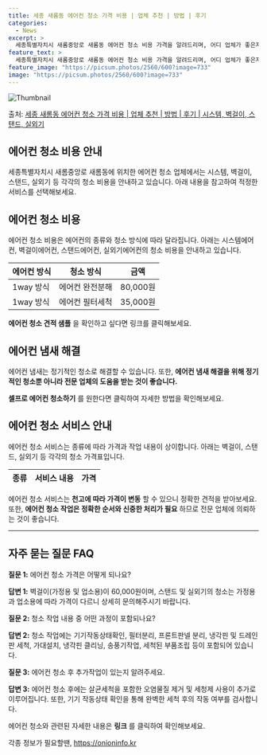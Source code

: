 ```yaml
---
title: 세종 새롬동 에어컨 청소 가격 비용 | 업체 추천 | 방법 | 후기
categories:
  - News
excerpt: >
  세종특별자치시 새롬중앙로 새롬동 에어컨 청소 비용 가격을 알려드리며, 어디 업체가 좋은지 후기를 통해 알아보겠습니다. 현재 글에서는 시스템, 벽걸이, 스탠드, 실외기 각각에 대해 청소 비용이 나와 있으니 참고하시면 되겠습니다. 에어컨 분해 청소 방법 보기 👈 클릭셀프 에어컨 청소 방법 보기👈 클릭새롬중앙로 새롬동 에어컨 청소 비용시스템에어컨 방식클리닝방식금액1way 방식에어컨 완전분해80,000원1way 방식에어컨 필터세척35,000원2way 방식에어컨 완전분해90,000원2way 방식에어컨 필터세척35,000원4way 방식에어컨 완전분해120,000원4way 방식에어컨 필터세척35,000원원형방식에어컨 완전분해140,000원원형방식에어컨 필터세척35,000원에어컨 청소 견적 샘플 보기 👈 클릭에어컨 냄..
feature_text: >
  세종특별자치시 새롬중앙로 새롬동 에어컨 청소 비용 가격을 알려드리며, 어디 업체가 좋은지 후기를 통해 알아보겠습니다. 현재 글에서는 시스템, 벽걸이, 스탠드, 실외기 각각에 대해 청소 비용이 나와 있으니 참고하시면 되겠습니다. 에어컨 분해 청소 방법 보기 👈 클릭셀프 에어컨 청소 방법 보기👈 클릭새롬중앙로 새롬동 에어컨 청소 비용시스템에어컨 방식클리닝방식금액1way 방식에어컨 완전분해80,000원1way 방식에어컨 필터세척35,000원2way 방식에어컨 완전분해90,000원2way 방식에어컨 필터세척35,000원4way 방식에어컨 완전분해120,000원4way 방식에어컨 필터세척35,000원원형방식에어컨 완전분해140,000원원형방식에어컨 필터세척35,000원에어컨 청소 견적 샘플 보기 👈 클릭에어컨 냄..
feature_image: "https://picsum.photos/2560/600?image=733"
image: "https://picsum.photos/2560/600?image=733"
---
```


![Thumbnail](https://img1.daumcdn.net/thumb/R800x0/?scode=mtistory2&fname=https%3A%2F%2Fblog.kakaocdn.net%2Fdn%2FbxDqmx%2FbtsHwP3uCrS%2FOjuXcNCqgRv2MkCZk2kfpk%2Fimg.webp)

<p>출처: <a href="https://onioninfo.kr/entry/%EC%84%B8%EC%A2%85-%EC%83%88%EB%A1%AC%EB%8F%99-%EC%97%90%EC%96%B4%EC%BB%A8-%EC%B2%AD%EC%86%8C-%EA%B0%80%EA%B2%A9-%EB%B9%84%EC%9A%A9-%EC%97%85%EC%B2%B4-%EC%B6%94%EC%B2%9C-%EB%B0%A9%EB%B2%95-%ED%9B%84%EA%B8%B0-%EC%8B%9C%EC%8A%A4%ED%85%9C-%EB%B2%BD%EA%B1%B8%EC%9D%B4-%EC%8A%A4%ED%83%A0%EB%93%9C-%EC%8B%A4%EC%99%B8%EA%B8%B0" rel="dofollow">세종 새롬동 에어컨 청소 가격 비용 | 업체 추천 | 방법 | 후기 | 시스템, 벽걸이, 스탠드, 실외기</a> </p>

## 에어컨 청소 비용 안내

세종특별자치시 새롬중앙로 새롬동에 위치한 에어컨 청소 업체에서는 시스템, 벽걸이, 스탠드, 실외기 등 각각의 청소 비용을 안내하고 있습니다.
아래 내용을 참고하여 적정한 서비스를 선택해보세요.

## 에어컨 청소 비용

에어컨 청소 비용은 에어컨의 종류와 청소 방식에 따라 달라집니다. 아래는 시스템에어컨, 벽걸이에어컨, 스탠드에어컨, 실외기에어컨의 청소
비용을 안내하고 있습니다.

**에어컨 방식** | **청소 방식** | **금액**  
---|---|---  
1way 방식 | 에어컨 완전분해 | 80,000원  
1way 방식 | 에어컨 필터세척 | 35,000원  
  
**에어컨 청소 견적 샘플** 을 확인하고 싶다면 링크를 클릭해보세요.

## 에어컨 냄새 해결

에어컨 냄새는 정기적인 청소로 해결할 수 있습니다. 또한, **에어컨 냄새 해결을 위해 정기적인 청소뿐 아니라 전문 업체의 도움을 받는 것이
좋습니다.**

**셀프로 에어컨 청소하기** 를 원한다면 클릭하여 자세한 방법을 확인해보세요.

## 에어컨 청소 서비스 안내

에어컨 청소 서비스는 종류에 따라 가격과 작업 내용이 상이합니다. 아래는 벽걸이, 스탠드, 실외기 등 각각의 청소 가격표입니다.

**종류** | **서비스 내용** | **가격**  
---|---|---  
  
에어컨 청소 서비스는 **천고에 따라 가격이 변동** 할 수 있으니 정확한 견적을 받아보세요. 또한, **에어컨 청소 작업은 정확한 순서와
신중한 처리가 필요** 하므로 전문 업체에 의뢰하는 것이 좋습니다.

* * *

## 자주 묻는 질문 FAQ

**질문 1:** 에어컨 청소 가격은 어떻게 되나요?

**답변 1:** 벽걸이(가정용 및 업소용)이 60,000원이며, 스탠드 및 실외기의 청소는 가정용과 업소용에 따라 가격이 다르니 상세히
문의해주시기 바랍니다.

**질문 2:** 청소 작업 내용 중 어떤 과정이 포함되나요?

**답변 2:** 청소 작업에는 기기작동상태확인, 필터분리, 프론트판넬 분리, 냉각핀 및 드레인판 세척, 가대설치, 냉각핀 클리닝,
송풍기작업, 세척된 부품조립 등이 포함되어 있습니다.

**질문 3:** 에어컨 청소 후 추가작업이 있는지 알려주세요.

**답변 3:** 에어컨 청소 후에는 살균세척을 포함한 오염물질 제거 및 세청제 사용이 추가로 이루어집니다. 또한, 기기 작동상태 확인을
통해 완벽한 세척 후의 작동 여부를 검사합니다.

에어컨 청소와 관련된 자세한 내용은 **링크** 를 클릭하여 확인해보세요.

 

각종 정보가 필요할땐, <a href="https://onioninfo.kr" rel="dofollow">https://onioninfo.kr</a>


